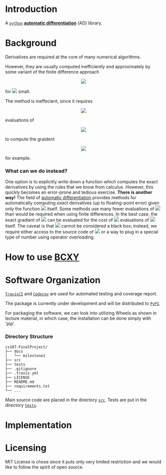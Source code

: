 # Introduction
A [`python`](https://www.python.org/) [**automatic differentiation**](https://en.wikipedia.org/wiki/Automatic_differentiation) (AD) library.

# Background
Derivatives are required at the core of many numerical algorithms. 

However, they are usually computed inefficiently and approximately by some variant of the finite difference approach
<p align="center">
  <img src="https://latex.codecogs.com/svg.latex?f'(x)\approx\frac{f(x+h)-f(x)}{h},"> 
</p>
<p>for <img src="https://latex.codecogs.com/svg.latex?h"> small.</p>
The method is ineffecient, since it requires 
<p align="center">
  <img src="https://latex.codecogs.com/svg.latex?\Omega(n)"> 
</p>  
evaluations of 
<p align="center">
  <img src="https://latex.codecogs.com/svg.latex?f:\mathbb{R}^n\to\mathbb{R}">
</p>
to compute the graident
<p align="center">
  <img src="https://latex.codecogs.com/svg.latex?\nabla%20f(x)=\left(\frac{\partial%20f}{\partial%20x_1}(x),\cdots,\frac{\partial%20f}{\partial%20x_n}(x)\right),">
</p>
for example.

### What can we do instead?
One option is to explicitly write down a function which computes the exact derivatives by using the rules that we know from calculus. However, this quickly becomes an error-prone and tedious exercise. **There is another way!** The field of [automatic differentiation](https://en.wikipedia.org/wiki/Automatic_differentiation) provides methods for automatically computing *exact* derivatives (up to floating-point error) given only the function <img src="https://latex.codecogs.com/svg.latex?f"> itself. Some methods use many fewer evaluations of <img src="https://latex.codecogs.com/svg.latex?f"> than would be required when using finite differences. In the best case, the exact gradient of <img src="https://latex.codecogs.com/svg.latex?f"> can be evaluated for the cost of <img src="https://latex.codecogs.com/svg.latex?\mathcal{O}(1)"> evaluations of <img src="https://latex.codecogs.com/svg.latex?f"> itself. The caveat is that <img src="https://latex.codecogs.com/svg.latex?f"> cannot be considered a black box; instead, we require either access to the source code of <img src="https://latex.codecogs.com/svg.latex?f"> or a way to plug in a special type of number using operator overloading.

# How to use [BCXY](https://github.com/cs107-BCXY/cs107-FinalProject)

# Software Organization
[`TravisCI`](https://travis-ci.org/) and [`Codecov`](https://about.codecov.io/) are used for automated testing and coverage report.

The package is currently under development and will be distributed to [`PyPI`](https://pypi.org/).

For packaging the software, we can look into utilizing Wheels as shown in lecture material, in which case, the installation can be done simply with 'pip'.


### Directory Structure 
<div class="highlight"><pre><span></span><code>cs107-FinalProject/
├── docs
│   └── milestone1
├── src
├── tests
├── .gitignore
├── .travis.yml
├── LICENSE
├── README.md
├── requirements.txt
└── ...
</code></pre></div>

Main source code are placed in the directory [`src`](https://github.com/cs107-BCXY/cs107-FinalProject/tree/main/src). Tests are put in the directory [`tests`](https://github.com/cs107-BCXY/cs107-FinalProject/tree/main/tests).

# Implementation

# Licensing
MIT License is chose since it puts only very limited restriction and we would like to follow the spirit of open source.


